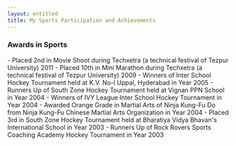 ```yaml
---
layout: entitled
title: My Sports Participation and Achievements
---
```

<h3>Awards in Sports</h3>  
  - Placed 2nd in Movie Shoot during Techxetra (a technical festival of Tezpur University) 2011
  - Placed 10th in Mini Marathon during Techxetra (a technical festival of Tezpur University) 2009
  - Winners of Inter School Hockey Tournament held at K.V. No-I Uppal, Hyderabad in Year 2005
  - Runners Up of South Zone Hockey Tournament held at Vignan PPN School in Year 2004
  - Winners of IVY League Inter School Hockey Tournament in Year 2004
  - Awarded Orange Grade in Martial Arts of Ninja Kung-Fu Do from Ninja Kung-Fu Chinese Martial Arts Organization in Year 2004
  - Placed 3rd in South Zone Hockey Tournament held at Bharatiya Vidya Bhavan's International School in Year 2003
  - Runners Up of Rock Rovers Sports Coaching Academy Hockey Tournament in Year 2003